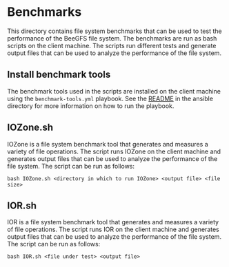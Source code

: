 # Benchmarks
This directory contains file system benchmarks that can be used to test the performance of the BeeGFS file system. The benchmarks are run as bash scripts on the client machine. The scripts run different tests and generate output files that can be used to analyze the performance of the file system.

## Install benchmark tools
The benchmark tools used in the scripts are installed on the client machine using the `benchmark-tools.yml` playbook. See the [README](../ansible/README.md) in the ansible directory for more information on how to run the playbook.

## IOZone.sh
IOZone is a file system benchmark tool that generates and measures a variety of file operations. The script runs IOZone on the client machine and generates output files that can be used to analyze the performance of the file system. The script can be run as follows:

```
bash IOZone.sh <directory in which to run IOZone> <output file> <file size>
```

## IOR.sh
IOR is a file system benchmark tool that generates and measures a variety of file operations. The script runs IOR on the client machine and generates output files that can be used to analyze the performance of the file system. The script can be run as follows:

```
bash IOR.sh <file under test> <output file>
```
